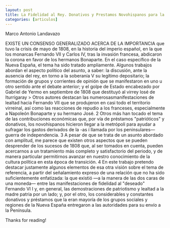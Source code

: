 ```yaml
---
layout: post
title: La Fidelidad al Rey. Donativos y Prestamos Novohispanos para la Guerra Contra Napoleon
categories: [articulos]
---
```


Marco Antonio Landavazo

<!--more-->

EXISTE UN CONSENSO GENERALIZADO ACERCA DE LA IMPORTANCIA que
tuvo la crisis de mayo de 1808, en la historia del imperio
español, en la que los monarcas Fernando VII y Carlos IV,
tras la invasión francesa, abdicaron la corona en favor de
los hermanos Bonaparte. En el caso específico de la Nueva España, el tema ha sido tratado ampliamente. Algunos
trabajos abordan el aspecto político del asunto, a saber: la
discusión, ante la ausencia del rey, en torno a la soberanía
V su legítimo depositario; la formación de grupos y corrientes de opinión que se manifestaron en uno u otro sentido
ante el debate anterior; y el golpe de Estado encabezado
por Gabriel de Yermo en septiembre de 1808 que destituyó al virrey losé de Iturrigaray > Otros autores destacan las
numerosasmanifestaciones de lealtad hacia Fernando VII
que se produjeron en casi todo el territorio virreinal, así 
como las reacciones de repudio a los franceses, especialmente a Napoleón Bonaparte y su hermano José. 2
 Otros
más han tocado el tema de las contribuciones económicas
que, por vía de préstamos "patrióticos" y donativos, los
novohispanos hicieron llegar a la metrópoli para ayudar a
sufragar los gastos derivados de la -as í llamada por los
peninsulares— guerra de independencia. 3
A pesar de que se trata de un asunto abordado con
amplitud, me parece que existen otros aspectos que se pueden desprender de los sucesos de 1808 que, al ser tomados
en cuenta, pueden acercarnos a un tratamiento más completo y satisfactorio del periodo, y de manera particular
permitirnos avanzar en nuestro conocimiento de la cultura política en esta época de transición. 4
 En este trabajo pretendo destacar justamente algunos elementos de esa otra
visión sobre el tema de referencia, a partir del señalamiento expreso de una relación que no ha sido suficientemente enfatizada: la que existió —a la manera de las dos
caras de una moneda— entre las manifestaciones de fidelidad al "deseado" Fernando VI I y, en general, las demostraciones de patriotismo y lealtad a la madre patria por un
lado; y, por el otro, los considerables y constantes donativos
y préstamos que la eran mayoría de los grupos sociales y
regiones de la Nueva España entregaron a las autoridades
para su envío a la Península. 


  
Thanks for reading!